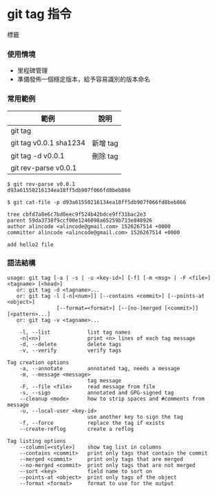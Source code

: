 # git tag 指令

標籤

### 使用情境

* 里程碑管理
* 準備發佈一個穩定版本，給予容易識別的版本命名
### 常用範例

| 範例                     | 說明     |
|------------------------|--------|
| git tag                |        |
| git tag v0.0.1 sha1234 | 新增 tag |
| git tag -d v0.0.1      | 刪除 tag |
| git rev-parse v0.0.1   |        |


```
$ git rev-parse v0.0.1
d93a61550216134ea18ff5db907f066fd8beb866
```

```
$ git cat-file -p d93a61550216134ea18ff5db907f066fd8beb866

tree cbfd7a8e6c7bd0eec9f524b42bdce9ff31bac2e3
parent 59da3738f9ccf00e1246098a65259b713e848926
author alincode <alincode@gmail.com> 1526267514 +0000
committer alincode <alincode@gmail.com> 1526267514 +0000

add hello2 file
```

### 語法結構

```
usage: git tag [-a | -s | -u <key-id>] [-f] [-m <msg> | -F <file>] <tagname> [<head>]
   or: git tag -d <tagname>...
   or: git tag -l [-n[<num>]] [--contains <commit>] [--points-at <object>]
                [--format=<format>] [--[no-]merged [<commit>]] [<pattern>...]
   or: git tag -v <tagname>...

    -l, --list            list tag names
    -n[<n>]               print <n> lines of each tag message
    -d, --delete          delete tags
    -v, --verify          verify tags

Tag creation options
    -a, --annotate        annotated tag, needs a message
    -m, --message <message>
                          tag message
    -F, --file <file>     read message from file
    -s, --sign            annotated and GPG-signed tag
    --cleanup <mode>      how to strip spaces and #comments from message
    -u, --local-user <key-id>
                          use another key to sign the tag
    -f, --force           replace the tag if exists
    --create-reflog       create a reflog

Tag listing options
    --column[=<style>]    show tag list in columns
    --contains <commit>   print only tags that contain the commit
    --merged <commit>     print only tags that are merged
    --no-merged <commit>  print only tags that are not merged
    --sort <key>          field name to sort on
    --points-at <object>  print only tags of the object
    --format <format>     format to use for the output
```